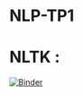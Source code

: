 # NLP-TP1


# NLTK :  
[![Binder](https://mybinder.org/badge_logo.svg)](https://mybinder.org/v2/gh/ouhoucht-mohammed/NLP-TP1.git/main?filepath=NLTK.ipynb)
